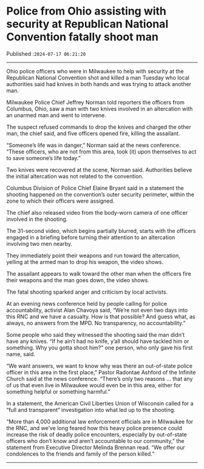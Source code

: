 # Police from Ohio assisting with security at Republican National Convention fatally shoot man

Published :`2024-07-17 06:21:20`

---

Ohio police officers who were in Milwaukee to help with security at the Republican National Convention shot and killed a man Tuesday who local authorities said had knives in both hands and was trying to attack another man.

Milwaukee Police Chief Jeffrey Norman told reporters the officers from Columbus, Ohio,  saw a man with two knives involved in an altercation with an unarmed man and went to intervene.

The suspect refused commands to drop the knives and charged the other man, the chief said, and five officers opened fire, killing the assailant.

“Someone’s life was in danger,” Norman said at the news conference. “These officers, who are not from this area, took (it) upon themselves to act to save someone’s life today.”

Two knives were recovered at the scene, Norman said. Authorities believe the initial altercation was not related to the convention.

Columbus Division of Police Chief Elaine Bryant said in a statement the shooting happened on the convention’s outer security perimeter, within the zone to which their officers were assigned.

The chief also released video from the body-worn camera of one officer involved in the shooting.

The 31-second video, which begins partially blurred, starts with the officers engaged in a briefing before turning their attention to an altercation involving two men nearby.

They immediately point their weapons and run toward the altercation, yelling at the armed man to drop his weapon, the video shows.

The assailant appears to walk toward the other man when the officers fire their weapons and the man goes down, the video shows.

The fatal shooting sparked anger and criticism by local activists.

At an evening news conference held by people calling for police accountability, activist Alan Chavoya said, “We’re not even two days into this RNC and we have a casualty. How is that possible? And guess what, as always, no answers from the MPD. No transparency, no accountability.”

Some people who said they witnessed the shooting said the man didn’t have any knives. “If he ain’t had no knife, y’all should have tackled him or something. Why you gotta shoot him?” one person, who only gave his first name, said.

“We want answers, we want to know why was there an out-of-state police officer in this area in the first place,” Pastor Radontae Ashford of the Infinite Church said at the news conference. “There’s only two reasons … that any of us that even live in Milwaukee would even be in this area, either for something helpful or something harmful.”

In a statement, the American Civil Liberties Union of Wisconsin called for a “full and transparent” investigation into what led up to the shooting.

“More than 4,000 additional law enforcement officials are in Milwaukee for the RNC, and we’ve long feared how this heavy police presence could increase the risk of deadly police encounters, especially by out-of-state officers who don’t know and aren’t accountable to our community,” the statement from Executive Director Melinda Brennan read. “We offer our condolences to the friends and family of the person killed.”

---


